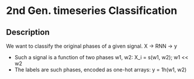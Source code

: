 # 2nd Gen. timeseries Classification

Description
-----------
We want to classify the original phases of a given signal.
X -> RNN -> y

- Such a signal is a function of two phases w1, w2: X_i = s(w1, w2); w1 << w2
- The labels are such phases, encoded as one-hot arrays: y = 1h(w1, w2)

